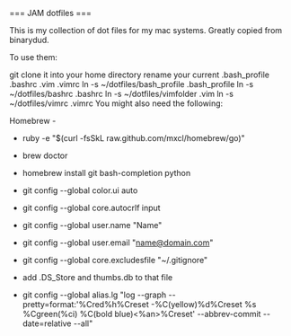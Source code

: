 === JAM dotfiles ===

This is my collection of dot files for my mac systems. Greatly copied from binarydud.

To use them:

git clone it into your home directory
rename your current .bash_profile .bashrc .vim .vimrc
ln -s ~/dotfiles/bash_profile .bash_profile
ln -s ~/dotfiles/bashrc .bashrc
ln -s ~/dotfiles/vimfolder .vim
ln -s ~/dotfiles/vimrc .vimrc
You might also need the following:

Homebrew - 
* ruby -e "$(curl -fsSkL raw.github.com/mxcl/homebrew/go)"
* brew doctor
* homebrew install git bash-completion python
* git config --global color.ui auto
* git config --global core.autocrlf input
* git config --global user.name "Name"
* git config --global user.email "name@domain.com"

* git config --global core.excludesfile "~/.gitignore"

* add .DS_Store and thumbs.db to that file

* git config --global alias.lg "log --graph --pretty=format:'%Cred%h%Creset -%C(yellow)%d%Creset %s %Cgreen(%ci) %C(bold blue)<%an>%Creset' --abbrev-commit --date=relative --all"
